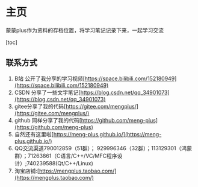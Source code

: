 # 主页

蒙蒙plus作为资料的存档位置，将学习笔记记录下来，一起学习交流

[toc]

## 联系方式

1. B站 公开了我分享的学习视频[https://space.bilibili.com/152180949](https://space.bilibili.com/152180949)
2. CSDN 分享了一些文字笔记[https://blog.csdn.net/qq_34901073](https://blog.csdn.net/qq_34901073)
3. gitee分享了我的代码[https://gitee.com/mengplus/](https://gitee.com/mengplus/)
4. github 同样分享了我的代码[https://github.com/meng-plus](https://github.com/meng-plus)
5. 自然还有这里啦[https://meng-plus.github.io/](https://meng-plus.github.io/)
6. QQ交流渠道790012859（51群）； 929996346（32群）；113129301（鸿蒙群）；71263861（C语言/C++/VC/MFC程序设计）;740239588(Qt/C++/Linux)
7. 淘宝店铺:[https://mengplus.taobao.com/](https://mengplus.taobao.com/)
